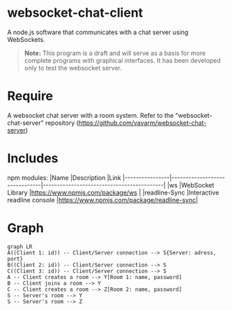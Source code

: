 # websocket-chat-client

A node.js software that communicates with a chat server using WebSockets.

> **Note:** This program is a draft and will serve as a basis for more complete programs with graphical interfaces.
It has been developed only to test the websocket server.

# Require

A websocket chat server with a room system.
Refer to the "websocket-chat-server" repository (https://github.com/vavarm/websocket-chat-server)

# Includes

npm modules:
|Name            |Description                    |Link
|----------------|-------------------------------|-------------------------------------------|
|ws              |WebSocket Library              |https://www.npmjs.com/package/ws           |
|readline-Sync   |Interactive readline console   |https://www.npmjs.com/package/readline-sync|

# Graph

```mermaid
graph LR
A((Client 1: id)) -- Client/Server connection --> S{Server: adress, port}
B((Client 2: id)) -- Client/Server connection --> S
C((Client 3: id)) -- Client/Server connection --> S
A -- Client creates a room --> Y[Room 1: name, password]
B -- Client joins a room --> Y
C -- Client creates a room --> Z[Room 2: name, password]
S -- Server's room --> Y
S -- Server's room --> Z
```
